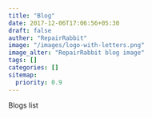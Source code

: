 ```yaml
---
title: "Blog"
date: 2017-12-06T17:06:56+05:30
draft: false
auther: "RepairRabbit"
image: "/images/logo-with-letters.png"
image_alter: "RepairRabbit blog image"
tags: []
categories: []
sitemap:
  priority: 0.9
---
```


Blogs list
